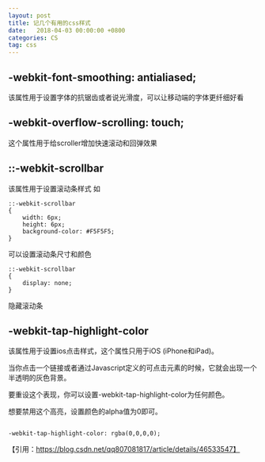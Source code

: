 ```yaml
---
layout: post
title: 记几个有用的css样式
date:   2018-04-03 00:00:00 +0800
categories: CS
tag: css
---
```

## -webkit-font-smoothing: antialiased;

该属性用于设置字体的抗锯齿或者说光滑度，可以让移动端的字体更纤细好看

## -webkit-overflow-scrolling: touch;

这个属性用于给scroller增加快速滚动和回弹效果

## ::-webkit-scrollbar

该属性用于设置滚动条样式
如

```
::-webkit-scrollbar    
{    
    width: 6px;    
    height: 6px;    
    background-color: #F5F5F5;    
}
```

可以设置滚动条尺寸和颜色

```
::-webkit-scrollbar    
{    
    display: none;   
}
```

隐藏滚动条

## -webkit-tap-highlight-color

该属性用于设置ios点击样式，这个属性只用于iOS (iPhone和iPad)。 

当你点击一个链接或者通过Javascript定义的可点击元素的时候，它就会出现一个半透明的灰色背景。 

要重设这个表现，你可以设置-webkit-tap-highlight-color为任何颜色。 

想要禁用这个高亮，设置颜色的alpha值为0即可。

```

-webkit-tap-highlight-color: rgba(0,0,0,0);

```

【引用：https://blog.csdn.net/qq807081817/article/details/46533547】
